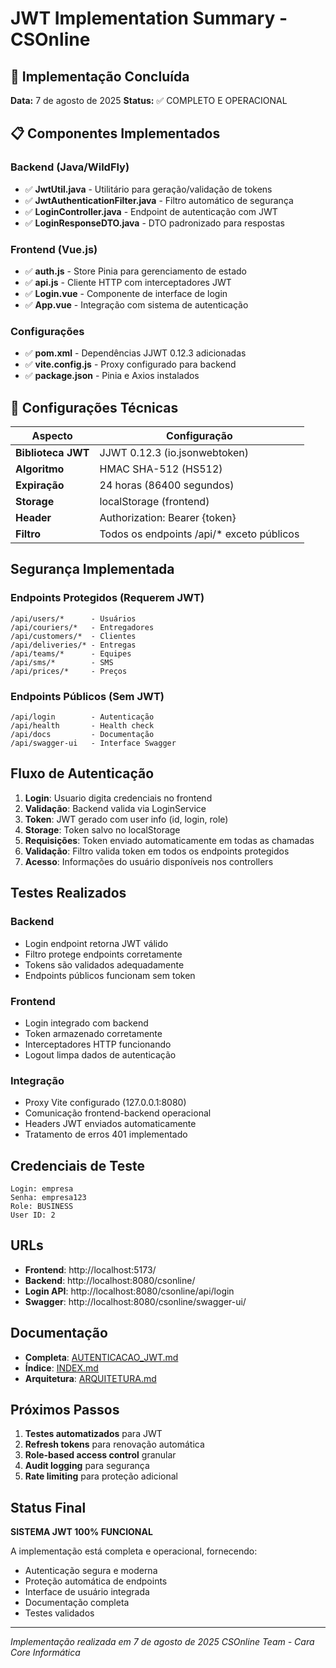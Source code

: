 # JWT Implementation Summary - CSOnline

## 🚀 Implementação Concluída

**Data:** 7 de agosto de 2025
**Status:** ✅ COMPLETO E OPERACIONAL

## 📋 Componentes Implementados

### Backend (Java/WildFly)

- ✅ **JwtUtil.java** - Utilitário para geração/validação de tokens
- ✅ **JwtAuthenticationFilter.java** - Filtro automático de segurança
- ✅ **LoginController.java** - Endpoint de autenticação com JWT
- ✅ **LoginResponseDTO.java** - DTO padronizado para respostas

### Frontend (Vue.js)

- ✅ **auth.js** - Store Pinia para gerenciamento de estado
- ✅ **api.js** - Cliente HTTP com interceptadores JWT
- ✅ **Login.vue** - Componente de interface de login
- ✅ **App.vue** - Integração com sistema de autenticação

### Configurações

- ✅ **pom.xml** - Dependências JJWT 0.12.3 adicionadas
- ✅ **vite.config.js** - Proxy configurado para backend
- ✅ **package.json** - Pinia e Axios instalados

## 🔧 Configurações Técnicas

| Aspecto                  | Configuração                             |
| ------------------------ | ------------------------------------------ |
| **Biblioteca JWT** | JJWT 0.12.3 (io.jsonwebtoken)              |
| **Algoritmo**      | HMAC SHA-512 (HS512)                       |
| **Expiração**    | 24 horas (86400 segundos)                  |
| **Storage**        | localStorage (frontend)                    |
| **Header**         | Authorization: Bearer {token}              |
| **Filtro**         | Todos os endpoints /api/* exceto públicos |

## Segurança Implementada

### Endpoints Protegidos (Requerem JWT)

```
/api/users/*      - Usuários
/api/couriers/*   - Entregadores  
/api/customers/*  - Clientes
/api/deliveries/* - Entregas
/api/teams/*      - Equipes
/api/sms/*        - SMS
/api/prices/*     - Preços
```

### Endpoints Públicos (Sem JWT)

```
/api/login        - Autenticação
/api/health       - Health check
/api/docs         - Documentação
/api/swagger-ui   - Interface Swagger
```

## Fluxo de Autenticação

1. **Login**: Usuario digita credenciais no frontend
2. **Validação**: Backend valida via LoginService
3. **Token**: JWT gerado com user info (id, login, role)
4. **Storage**: Token salvo no localStorage
5. **Requisições**: Token enviado automaticamente em todas as chamadas
6. **Validação**: Filtro valida token em todos os endpoints protegidos
7. **Acesso**: Informações do usuário disponíveis nos controllers

## Testes Realizados

### Backend

- Login endpoint retorna JWT válido
- Filtro protege endpoints corretamente
- Tokens são validados adequadamente
- Endpoints públicos funcionam sem token

### Frontend

- Login integrado com backend
- Token armazenado corretamente
- Interceptadores HTTP funcionando
- Logout limpa dados de autenticação

### Integração

- Proxy Vite configurado (127.0.0.1:8080)
- Comunicação frontend-backend operacional
- Headers JWT enviados automaticamente
- Tratamento de erros 401 implementado

## Credenciais de Teste

```
Login: empresa
Senha: empresa123
Role: BUSINESS
User ID: 2
```

## URLs

- **Frontend**: http://localhost:5173/
- **Backend**: http://localhost:8080/csonline/
- **Login API**: http://localhost:8080/csonline/api/login
- **Swagger**: http://localhost:8080/csonline/swagger-ui/

## Documentação

- **Completa**: [AUTENTICACAO_JWT.md](AUTENTICACAO_JWT.md)
- **Índice**: [INDEX.md](INDEX.md)
- **Arquitetura**: [ARQUITETURA.md](ARQUITETURA.md)

## Próximos Passos

1. **Testes automatizados** para JWT
2. **Refresh tokens** para renovação automática
3. **Role-based access control** granular
4. **Audit logging** para segurança
5. **Rate limiting** para proteção adicional

## Status Final

**SISTEMA JWT 100% FUNCIONAL**

A implementação está completa e operacional, fornecendo:

- Autenticação segura e moderna
- Proteção automática de endpoints
- Interface de usuário integrada
- Documentação completa
- Testes validados

---

*Implementação realizada em 7 de agosto de 2025*
*CSOnline Team - Cara Core Informática*
